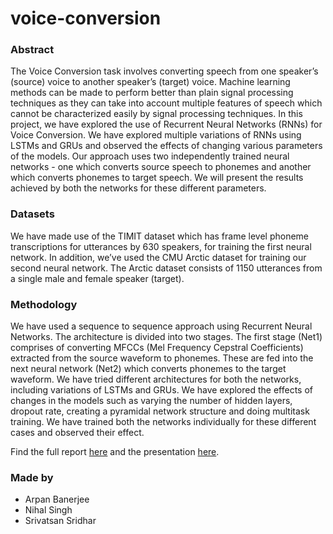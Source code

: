 # voice-conversion

### Abstract
The Voice Conversion task involves converting speech from one speaker’s (source) voice to another speaker’s (target) voice. Machine learning methods can be made to perform better than plain signal processing techniques as they can take into account multiple features of speech which cannot be characterized easily by signal processing techniques. In this project, we have explored the use of Recurrent Neural Networks (RNNs) for Voice Conversion. We have explored multiple variations of RNNs using LSTMs and GRUs and observed the effects of changing various parameters of the models. Our approach uses two independently trained neural networks - one which converts source speech to phonemes and another which converts phonemes to target speech. We will present the results achieved by both the networks for these different parameters.

### Datasets
We have made use of the TIMIT dataset which has frame level phoneme transcriptions for utterances by 630 speakers, for training the first neural network. In addition, we’ve used the CMU Arctic dataset for training our second neural network. The Arctic dataset consists of 1150 utterances from a single male and female speaker (target).

### Methodology
We have used a sequence to sequence approach using Recurrent Neural Networks. The architecture is divided into two stages. The first stage (Net1) comprises of converting MFCCs (Mel Frequency Cepstral Coefficients) extracted from the source waveform to phonemes. These are fed into the next neural network (Net2) which converts phonemes to the target waveform.
We have tried different architectures for both the networks, including variations of LSTMs and GRUs. We have explored the effects of changes in the models such as varying the number of hidden layers, dropout rate, creating a pyramidal network structure and doing multitask training. We have trained both the networks individually for these different cases and observed their effect.

Find the full report [here](https://drive.google.com/open?id=1sB5AmQgSCWsvuZm2G48DicbUkRROcpop) and the presentation [here](https://drive.google.com/open?id=13PgDfOSsjoo3o8xv56Xjiw3PiQzfULro).

### Made by
- Arpan Banerjee
- Nihal Singh
- Srivatsan Sridhar